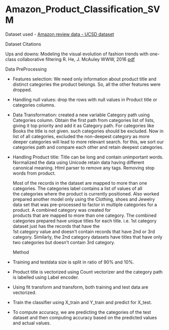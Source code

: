 # Amazon_Product_Classification_SVM

Dataset used - [Amazon review data - UCSD dataset](https://jmcauley.ucsd.edu/data/amazon/)

Dataset Citations

Ups and downs: Modeling the visual evolution of fashion trends with one-class collaborative filtering
R. He, J. McAuley
WWW, 2016
[pdf](http://cseweb.ucsd.edu/~jmcauley/pdfs/www16a.pdf)

Data PreProcessing

- Features selection: We need only information about product title and distinct categories the
  product belongs. So, all the other features were dropped.
- Handling null values: drop the rows with null values in Product title or categories columns.
- Data Transformation: created a new variable Category path using Categories column.
  Obtain the first path from categories list of lists, giving it top priority and add it as Category
  path. For categories like Books the title is not given. such categories should be excluded.
  Now in list of all categories, excluded the non-deepest category as more deeper categories
  will lead to more relevant search. for this, we sort our categories path and compare each
  other and retain deepest categories.
- Handling Product title: Title can be long and contain unimportant words. Normalized the
  data using Unicode retain data having different canonical meaning. Html parser to remove
  any tags. Removing stop words from product.
  
  Most of the records in the dataset are mapped to more than one categories. The categories label contains a list of values of all     
  the categories where the product is currently positioned. Also worked prepared another model only using the Clothing, shoes and 
  Jewelry data set that was pre-processed to factor in multiple categories for a product. A combined category was created for    
  products that are mapped to more than one category.
  The combined categories prepared have unique titles for each title. i.e. 1st category dataset just has the records that have the   
  1st category value and doesn't contain records that have 2nd or 3rd category. Similarly, the 2nd category datasets have titles 
  that have only two categories but doesn’t contain 3rd category.
  
  Method
  
 - Training and testdata size is split in ratio of 90% and 10%.
 - Product title is vectorized using Count vectorizer and the category path is labelled using Label encoder.
 - Using fit transform and transform, both training and test data are vectorized.
 - Train the classifier using X_train and Y_train and predict for X_test.
 - To compute accuracy, we are predicting the categories of the test dataset and then computing
   accuracy based on the predicted values and actual values.
